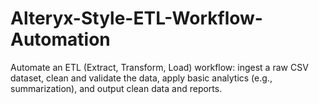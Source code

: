# Alteryx-Style-ETL-Workflow-Automation
Automate an ETL (Extract, Transform, Load) workflow: ingest a raw CSV dataset, clean and validate the data, apply basic analytics (e.g., summarization), and output clean data and reports.
